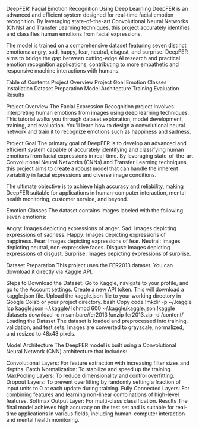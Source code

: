 DeepFER: Facial Emotion Recognition Using Deep Learning
DeepFER is an advanced and efficient system designed for real-time facial emotion recognition. By leveraging state-of-the-art Convolutional Neural Networks (CNNs) and Transfer Learning techniques, this project accurately identifies and classifies human emotions from facial expressions.

The model is trained on a comprehensive dataset featuring seven distinct emotions: angry, sad, happy, fear, neutral, disgust, and surprise. DeepFER aims to bridge the gap between cutting-edge AI research and practical emotion recognition applications, contributing to more empathetic and responsive machine interactions with humans.

Table of Contents
Project Overview
Project Goal
Emotion Classes
Installation
Dataset Preparation
Model Architecture
Training
Evaluation
Results

Project Overview
The Facial Expression Recognition project involves interpreting human emotions from images using deep learning techniques. This tutorial walks you through dataset exploration, model development, training, and evaluation. You'll learn how to design a convolutional neural network and train it to recognize emotions such as happiness and sadness.

Project Goal
The primary goal of DeepFER is to develop an advanced and efficient system capable of accurately identifying and classifying human emotions from facial expressions in real-time. By leveraging state-of-the-art Convolutional Neural Networks (CNNs) and Transfer Learning techniques, this project aims to create a robust model that can handle the inherent variability in facial expressions and diverse image conditions.

The ultimate objective is to achieve high accuracy and reliability, making DeepFER suitable for applications in human-computer interaction, mental health monitoring, customer service, and beyond.

Emotion Classes
The dataset contains images labeled with the following seven emotions:

Angry: Images depicting expressions of anger.
Sad: Images depicting expressions of sadness.
Happy: Images depicting expressions of happiness.
Fear: Images depicting expressions of fear.
Neutral: Images depicting neutral, non-expressive faces.
Disgust: Images depicting expressions of disgust.
Surprise: Images depicting expressions of surprise.

Dataset Preparation
This project uses the FER2013 dataset. You can download it directly via Kaggle API.

Steps to Download the Dataset:
Go to Kaggle, navigate to your profile, and go to the Account settings.
Create a new API token. This will download a kaggle.json file.
Upload the kaggle.json file to your working directory in Google Colab or your project directory.
bash
Copy code
!mkdir -p ~/.kaggle
!cp kaggle.json ~/.kaggle/
!chmod 600 ~/.kaggle/kaggle.json
!kaggle datasets download -d msambare/fer2013
!unzip fer2013.zip -d /content/
Loading the Dataset
The dataset is loaded and preprocessed into training, validation, and test sets. Images are converted to grayscale, normalized, and resized to 48x48 pixels.

Model Architecture
The DeepFER model is built using a Convolutional Neural Network (CNN) architecture that includes:

Convolutional Layers: For feature extraction with increasing filter sizes and depths.
Batch Normalization: To stabilize and speed up the training.
MaxPooling Layers: To reduce dimensionality and control overfitting.
Dropout Layers: To prevent overfitting by randomly setting a fraction of input units to 0 at each update during training.
Fully Connected Layers: For combining features and learning non-linear combinations of high-level features.
Softmax Output Layer: For multi-class classification.
Results
The final model achieves high accuracy on the test set and is suitable for real-time applications in various fields, including human-computer interaction and mental health monitoring.












